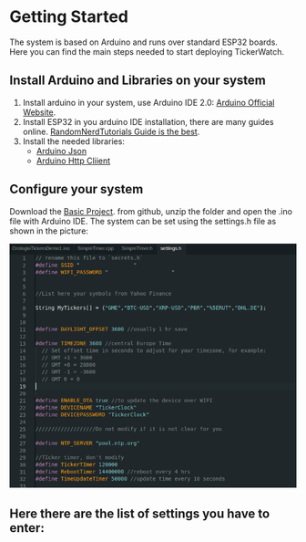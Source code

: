 # Getting Started

The system is based on Arduino and runs over standard ESP32 boards. Here you can find the main steps needed to start deploying TickerWatch.



## Install Arduino and Libraries on your system

1. Install arduino in your system, use Arduino IDE 2.0: [Arduino Official Website](https://www.arduino.cc/en/Guide).
2. Install ESP32 in you arduino IDE installation, there are many guides online. [RandomNerdTutorials Guide is the best](https://randomnerdtutorials.com/installing-the-esp32-board-in-arduino-ide-windows-instructions/).
3. Install the needed libraries: 
    - [Arduino Json](https://arduinojson.org/v6/doc/installation/)
    - [Arduino Http Cliient](https://docs.arduino.cc/libraries/httpclient/)


## Configure your system

Download the [Basic Project](https://github.com/PlasticSkunkWorks/TraderWatch/archive/refs/heads/main.zip). from github, unzip the folder and open the .ino file with Arduino IDE. The system can be set using the settings.h file as shown in the picture:


![settings.h](doc_img/SetTraderWatch.png)

Here there are the list of settings you have to enter:
-
